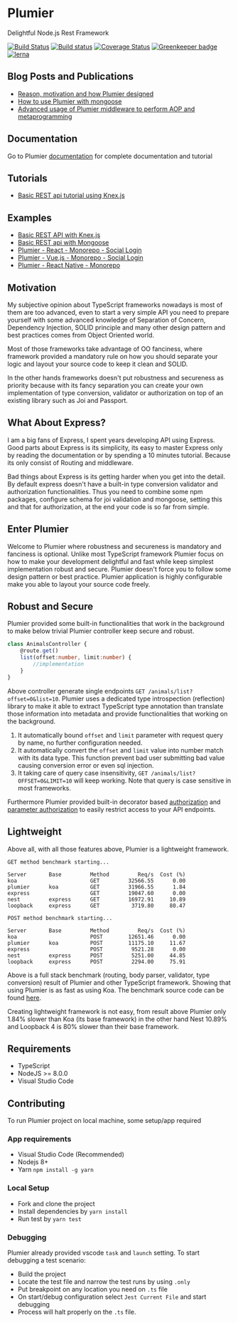 # Plumier
Delightful Node.js Rest Framework

[![Build Status](https://travis-ci.org/plumier/plumier.svg?branch=master)](https://travis-ci.org/plumier/plumier)
[![Build status](https://ci.appveyor.com/api/projects/status/6carp7h4q50v4pj6?svg=true)](https://ci.appveyor.com/project/ktutnik/plumier-isghw)
[![Coverage Status](https://coveralls.io/repos/github/plumier/plumier/badge.svg?branch=master)](https://coveralls.io/github/plumier/plumier?branch=master)
[![Greenkeeper badge](https://badges.greenkeeper.io/plumier/plumier.svg)](https://greenkeeper.io/)
[![lerna](https://img.shields.io/badge/maintained%20with-lerna-cc00ff.svg)](https://lernajs.io/)

## Blog Posts and Publications

* [Reason, motivation and how Plumier designed](https://medium.com/hackernoon/i-spent-a-year-to-reinvent-a-node-js-framework-b3b0b1602ad5)
* [How to use Plumier with mongoose](https://hackernoon.com/create-secure-restful-api-with-plumier-and-mongoose-3ngz32lu)
* [Advanced usage of Plumier middleware to perform AOP and metaprogramming](https://hackernoon.com/adding-an-auditing-system-into-a-rest-api-4fbb522240ea)


## Documentation
Go to Plumier [documentation](https://plumierjs.com) for complete documentation and tutorial


## Tutorials

* [Basic REST api tutorial using Knex.js](https://plumierjs.com/docs/tutorials/basic-sql/get-started)
  
## Examples 

* [Basic REST API with Knex.js](https://github.com/plumier/tutorial-todo-sql-backend)
* [Basic REST api with Mongoose](https://github.com/plumier/tutorial-todo-mongodb-backend)
* [Plumier - React - Monorepo - Social Login](https://github.com/plumier/tutorial-monorepo-social-login)
* [Plumier - Vue.js - Monorepo - Social Login](https://github.com/plumier/tutorial-social-login-vue)
* [Plumier - React Native - Monorepo](https://github.com/plumier/tutorial-todo-monorepo-react-native)

## Motivation

My subjective opinion about TypeScript frameworks nowadays is most of them are too advanced, even to start a very simple API you need to prepare yourself with some advanced knowledge of Separation of Concern, Dependency Injection, SOLID principle and many other design pattern and best practices comes from Object Oriented world. 

Most of those frameworks take advantage of OO fanciness, where framework provided a mandatory rule on how you should separate your logic and layout your source code to keep it clean and SOLID.

In the other hands frameworks doesn't put robustness and secureness as priority because with its fancy separation you can create your own implementation of type conversion, validator or authorization on top of an existing library such as Joi and Passport. 

## What About Express?
I am a big fans of Express, I spent years developing API using Express. Good parts about Express is its simplicity, its easy to master Express only by reading the documentation or by spending a 10 minutes tutorial. Because its only consist of Routing and middleware. 

Bad things about Express is its getting harder when you get into the detail. By default express doesn't have a built-in type conversion validator and authorization functionalities. Thus you need to combine some npm packages, configure schema for joi validation and mongoose, setting this and that for authorization, at the end your code is so far from simple. 

## Enter Plumier
Welcome to Plumier where robustness and secureness is mandatory and fanciness is optional. Unlike most TypeScript framework Plumier focus on how to make your development delightful and fast while keep simplest implementation robust and secure. Plumier doesn't force you to follow some design pattern or best practice. Plumier application is highly configurable make you able to layout your source code freely. 

## Robust and Secure
Plumier provided some built-in functionalities that work in the background to make below trivial Plumier controller keep secure and robust. 

```typescript 
class AnimalsController {
    @route.get()
    list(offset:number, limit:number) {
        //implementation
    }
}
```

Above controller generate single endpoints `GET /animals/list?offset=0&list=10`. Plumier uses a dedicated type introspection (reflection) library to make it able to extract TypeScript type annotation than translate those information into metadata and provide functionalities that working on the background. 
1. It automatically bound `offset` and `limit` parameter with request query by name, no further configuration needed. 
2. It automatically convert the `offset` and `limit` value into number match with its data type. This function prevent bad user submitting bad value causing conversion error or even sql injection.
3. It taking care of query case insensitivity, `GET /animals/list?OFFSET=0&LIMIT=10` will keep working. Note that query is case sensitive in most frameworks.

Furthermore Plumier provided built-in decorator based [authorization](https://plumierjs.com/docs/refs/authorization) and [parameter authorization](https://plumierjs.com/docs/refs/authorization#parameter-authorization) to easily restrict access to your API endpoints.

## Lightweight

Above all, with all those features above, Plumier is a lightweight framework.

```
GET method benchmark starting...

Server       Base         Method         Req/s  Cost (%)
koa                       GET         32566.55      0.00
plumier      koa          GET         31966.55      1.84
express                   GET         19047.60      0.00
nest         express      GET         16972.91     10.89
loopback     express      GET          3719.80     80.47

POST method benchmark starting...

Server       Base         Method         Req/s  Cost (%)
koa                       POST        12651.46      0.00
plumier      koa          POST        11175.10     11.67
express                   POST         9521.28      0.00
nest         express      POST         5251.00     44.85
loopback     express      POST         2294.00     75.91
```

Above is a full stack benchmark (routing, body parser, validator, type conversion) result of Plumier and other TypeScript framework. Showing that using Plumier is as fast as using Koa. The benchmark source code can be found [here](https://github.com/ktutnik/full-stack-benchmarks).

Creating lightweight framework is not easy, from result above Plumier only 1.84% slower than Koa (its base framework) in the other hand Nest 10.89% and Loopback 4 is 80% slower than their base framework.

## Requirements
* TypeScript
* NodeJS >= 8.0.0
* Visual Studio Code

## Contributing
To run Plumier project on local machine, some setup/app required

### App requirements
* Visual Studio Code (Recommended)
* Nodejs 8+
* Yarn `npm install -g yarn`

### Local Setup
* Fork and clone the project
* Install dependencies by `yarn install`
* Run test by `yarn test`

### Debugging
Plumier already provided vscode `task` and `launch` setting. To start debugging a test scenario:
* Build the project 
* Locate the test file and narrow the test runs by using `.only`
* Put breakpoint on any location you need on `.ts` file 
* On start/debug configuration select `Jest Current File` and start debugging
* Process will halt properly on the `.ts` file.
